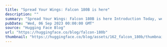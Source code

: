 ```yaml
---
title: "Spread Your Wings: Falcon 180B is here"
description: ""
summary: "Spread Your Wings: Falcon 180B is here Introduction Today, we're excited to welcome TII's Falcon 180..."
pubDate: "Wed, 06 Sep 2023 00:00:00 GMT"
source: "Hugging Face Blog"
url: "https://huggingface.co/blog/falcon-180b"
thumbnail: "https://huggingface.co/blog/assets/162_falcon_180b/thumbnail.jpg"
---
```


